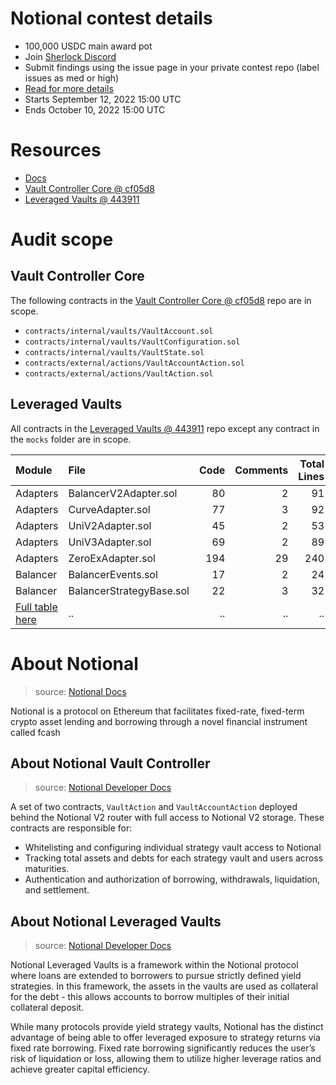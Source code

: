 # Notional contest details

- 100,000 USDC main award pot
- Join [Sherlock Discord](https://discord.gg/MABEWyASkp)
- Submit findings using the issue page in your private contest repo (label issues as med or high)
- [Read for more details](https://docs.sherlock.xyz/audits/watsons)
- Starts September 12, 2022 15:00 UTC
- Ends October 10, 2022 15:00 UTC

# Resources

- [Docs](https://docs.notional.finance/developer-documentation/how-to/leveraged-vaults)
- [Vault Controller Core @ cf05d8](https://github.com/notional-finance/contracts-v2/tree/cf05d8e3e4e4feb0b0cef2c3f188c91cdaac38e0)
- [Leveraged Vaults @ 443911](https://github.com/notional-finance/leveraged-vaults/tree/44391136629bacb3a2b5a4576d478738af9ffbe4)

# Audit scope

## Vault Controller Core

The following contracts in the [Vault Controller Core @ cf05d8](https://github.com/notional-finance/contracts-v2/tree/cf05d8e3e4e4feb0b0cef2c3f188c91cdaac38e0) repo are in scope.

- `contracts/internal/vaults/VaultAccount.sol`
- `contracts/internal/vaults/VaultConfiguration.sol`
- `contracts/internal/vaults/VaultState.sol`
- `contracts/external/actions/VaultAccountAction.sol`
- `contracts/external/actions/VaultAction.sol`

## Leveraged Vaults

All contracts in the [Leveraged Vaults @ 443911](https://github.com/notional-finance/leveraged-vaults/tree/44391136629bacb3a2b5a4576d478738af9ffbe4) repo except any contract in the `mocks` folder are in scope.

| Module                                                                                                                          | File                     | Code | Comments | Total Lines | Complexity / Line |
| :------------------------------------------------------------------------------------------------------------------------------ | :----------------------- | ---: | -------: | ----------: | ----------------: |
| Adapters                                                                                                                        | BalancerV2Adapter.sol    |   80 |        2 |          91 |              17.5 |
| Adapters                                                                                                                        | CurveAdapter.sol         |   77 |        3 |          92 |              35.1 |
| Adapters                                                                                                                        | UniV2Adapter.sol         |   45 |        2 |          53 |              15.6 |
| Adapters                                                                                                                        | UniV3Adapter.sol         |   69 |        2 |          89 |              21.7 |
| Adapters                                                                                                                        | ZeroExAdapter.sol        |  194 |       29 |         240 |              19.6 |
| Balancer                                                                                                                        | BalancerEvents.sol       |   17 |        2 |          24 |               0.0 |
| Balancer                                                                                                                        | BalancerStrategyBase.sol |   22 |        3 |          32 |               4.5 |
| [Full table here](https://github.com/notional-finance/leveraged-vaults/tree/44391136629bacb3a2b5a4576d478738af9ffbe4/README.md) | ..                       |   .. |       .. |          .. |                .. |

# About Notional

> source: [Notional Docs](https://docs.notional.finance)

Notional is a protocol on Ethereum that facilitates fixed-rate, fixed-term crypto asset lending and borrowing through a novel financial instrument called fcash

## About Notional Vault Controller

> source: [Notional Developer Docs](https://docs.notional.finance/developer-documentation/how-to/leveraged-vaults#vault-controller)

A set of two contracts, `VaultAction` and `VaultAccountAction` deployed behind the Notional V2 router with full access to Notional V2 storage. These contracts are responsible for:

- Whitelisting and configuring individual strategy vault access to Notional
- Tracking total assets and debts for each strategy vault and users across maturities.
- Authentication and authorization of borrowing, withdrawals, liquidation, and settlement.

## About Notional Leveraged Vaults

> source: [Notional Developer Docs](https://docs.notional.finance/developer-documentation/how-to/leveraged-vaults)

Notional Leveraged Vaults is a framework within the Notional protocol where loans are extended to borrowers to pursue strictly defined yield strategies. In this framework, the assets in the vaults are used as collateral for the debt - this allows accounts to borrow multiples of their initial collateral deposit.

While many protocols provide yield strategy vaults, Notional has the distinct advantage of being able to offer leveraged exposure to strategy returns via fixed rate borrowing. Fixed rate borrowing significantly reduces the user’s risk of liquidation or loss, allowing them to utilize higher leverage ratios and achieve greater capital efficiency.
